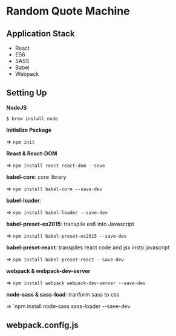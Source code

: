 # Random Quote Machine
## Application Stack
- React
- ES6
- SASS
- Babel
- Webpack
## Setting Up
**NodeJS**

```terminal
$ brew install node
```

**Initialize Package**

=> `npm init`

**React & React-DOM**

=> `npm install react react-dom --save`

**babel-core**: core library

=> `npm install babel-core --save-dev`

**babel-loader**: 

=> `npm install babel-loader --save-dev`

**babel-preset-es2015**: transpile es6 into Javascript

=> `npm install babel-preset-es2015 --save-dev`

**babel-preset-react**: transpiles react code and jsx insto javascript

=> `npm install babel-preset-react --save-dev`

**webpack & webpack-dev-server**

=> `npm install webpack webpack-dev-server --save-dev`

**node-sass & sass-load**: tranform sass to css

=> `npm install node-sass sass-loader --save-dev

## webpack.config.js
